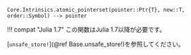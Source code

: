 ```
Core.Intrinsics.atomic_pointerset(pointer::Ptr{T}, new::T, order::Symbol) --> pointer
```

!!! compat "Julia 1.7"
    この関数はJulia 1.7以降が必要です。


[`unsafe_store!`](@ref Base.unsafe_store!)を参照してください。
